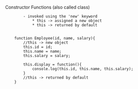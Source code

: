 Constructor Functions (also called class)

            - invoked using the 'new' keyword
                * this -> assigned a new object
                * this -> returned by default


        function Employee(id, name, salary){
            //this -> new object
            this.id = id;
            this.name = name;
            this.salary = salary;

            this.display = function(){
                console.log(this.id, this.name, this.salary);
            }
            //this -> returned by default
        }
